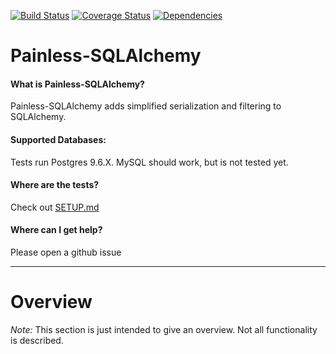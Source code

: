[![Build Status](https://img.shields.io/travis/GetintheLoop/painless-sqlalchemy/master.svg)](https://travis-ci.org/GetintheLoop/painless-sqlalchemy)
[![Coverage Status](https://coveralls.io/repos/github/GetintheLoop/painless-sqlalchemy/badge.svg?branch=master)](https://coveralls.io/github/GetintheLoop/painless-sqlalchemy?branch=master)
[![Dependencies](https://pyup.io/repos/github/GetintheLoop/painless-sqlalchemy/shield.svg?t=1518818417448)](https://pyup.io)

# Painless-SQLAlchemy

#### What is Painless-SQLAlchemy?

Painless-SQLAlchemy adds simplified serialization and filtering to SQLAlchemy.
     
#### Supported Databases:
Tests run Postgres 9.6.X. MySQL should work, but is not tested yet.

#### Where are the tests?

Check out [SETUP.md](SETUP.md)

#### Where can I get help?

Please open a github issue

---------------------

# Overview

*Note:* This section is just intended to give an overview. Not all functionality is described.

